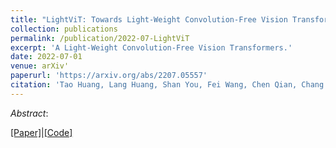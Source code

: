 ```yaml
---
title: "LightViT: Towards Light-Weight Convolution-Free Vision Transformers"
collection: publications
permalink: /publication/2022-07-LightViT
excerpt: 'A Light-Weight Convolution-Free Vision Transformers.'
date: 2022-07-01
venue: arXiv'
paperurl: 'https://arxiv.org/abs/2207.05557'
citation: 'Tao Huang, Lang Huang, Shan You, Fei Wang, Chen Qian, Chang Xu (2022). &quot;LightViT: Towards Light-Weight Convolution-Free Vision Transformers; <i>arXiv/2207.05557</i>.'
---
```


*Abstract*: 

[\[Paper\]](https://arxiv.org/abs/2207.05557)|[\[Code\]](https://github.com/LayneH/self-adaptive-training)